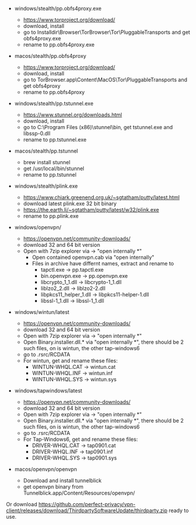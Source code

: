 
- windows/stealth/pp.obfs4proxy.exe  
    - https://www.torproject.org/download/  
    - download, install  
    - go to Installdir\Browser\TorBrowser\Tor\PluggableTransports and get obfs4proxy.exe  
    - rename to pp.obfs4proxy.exe   
    
- macos/stealth/pp.obfs4proxy  
    - https://www.torproject.org/download/  
    - download, install  
    - go to TorBrowser.app\Content\MacOS\Tor\PluggableTransports and get obfs4proxy  
    - rename to pp.obfs4proxy   
        
- windows/stealth/pp.tstunnel.exe
    - https://www.stunnel.org/downloads.html    
    - download, install
    - go to C:\Program Files (x86)\stunnel\bin, get tstunnel.exe and libssp-0.dll
    - rename to pp.tstunnel.exe
    
- macos/stealth/pp.tstunnel
    - brew install stunnel   
    - get /usr/local/bin/stunnel
    - rename to pp.tstunnel
        
- windows/stealth/plink.exe
    - https://www.chiark.greenend.org.uk/~sgtatham/putty/latest.html
    - download latest plink.exe 32 bit binary
    - https://the.earth.li/~sgtatham/putty/latest/w32/plink.exe
    - rename to pp.plink.exe
    
- windows/openvpn/
    - https://openvpn.net/community-downloads/
    - download 32 and 64 bit version
    - Open with 7zip explorer via -> "open internally *"
        - Open contained openvpn.cab via "open internally"
        - Files in archive have differnt names, extract and rename to
          -  tapctl.exe              -> pp.tapctl.exe
          -  bin.openvpn.exe         -> pp.openvpn.exe
          -  libcrypto_1_1.dll       -> libcrypto-1_1.dll
          -  liblzo2_2.dll           -> liblzo2-2.dll
          -  libpkcs11_helper_1.dll  -> libpkcs11-helper-1.dll
          -  libssl-1_1.dll          -> libssl-1_1.dll
            
- windows/wintun/latest
    - https://openvpn.net/community-downloads/
    - download 32 and 64 bit version
    - Open with 7zip explorer via -> "open internally *"
    - Open Binary.installer.dll.* via "open internally *",  there should be 2 such files, on is wintun, the other tap-windows6
    - go to .rsrc/RCDATA
    - For wintun, get and rename these files:
      -  WINTUN-WHQL.CAT      -> wintun.cat
      -  WINTUN-WHQL.INF      -> wintun.inf
      -  WINTUN-WHQL.SYS      -> wintun.sys     
         
- windows/tapwindows/latest
    - https://openvpn.net/community-downloads/
    - download 32 and 64 bit version
    - Open with 7zip explorer via -> "open internally *"
    - Open Binary.installer.dll.* via "open internally *",  there should be 2 such files, on is wintun, the other tap-windows6
    - go to .rsrc/RCDATA
    - For Tap-Windows6, get and rename these files:
       - DRIVER-WHQL.CAT      -> tap0901.cat
       - DRIVER-WHQL.INF      -> tap0901.inf
       - DRIVER-WHQL.SYS      -> tap0901.sys
   
   
- macos/openvpn/openvpn
    - Download and install tunnelblick 
    - get openvpn binary from Tunnelblick.app/Content/Resources/openvpn/
    
 
Or download https://github.com/perfect-privacy/vpn-client/releases/download/ThirdpartySoftwareUpdate/thirdparty.zip
 ready to use. 
 
